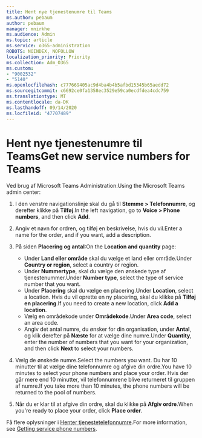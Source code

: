 ```yaml
---
title: Hent nye tjenestenumre til Teams
ms.author: pebaum
author: pebaum
manager: mnirkhe
ms.audience: Admin
ms.topic: article
ms.service: o365-administration
ROBOTS: NOINDEX, NOFOLLOW
localization_priority: Priority
ms.collection: Adm_O365
ms.custom:
- "9002532"
- "5140"
ms.openlocfilehash: c777669405ac9d4ba4b4b5afbd15345b65aedd72
ms.sourcegitcommit: c6692ce0fa1358ec3529e59ca0ecdfdea4cdc759
ms.translationtype: MT
ms.contentlocale: da-DK
ms.lasthandoff: 09/14/2020
ms.locfileid: "47707489"
---
```

# <a name="get-new-service-numbers-for-teams"></a><span data-ttu-id="01f50-102">Hent nye tjenestenumre til Teams</span><span class="sxs-lookup"><span data-stu-id="01f50-102">Get new service numbers for Teams</span></span>

<span data-ttu-id="01f50-103">Ved brug af Microsoft Teams Administration:</span><span class="sxs-lookup"><span data-stu-id="01f50-103">Using the Microsoft Teams admin center:</span></span>

1. <span data-ttu-id="01f50-104">I den venstre navigationslinje skal du gå til **Stemme > Telefonnumre**, og derefter klikke på **Tilføj**.</span><span class="sxs-lookup"><span data-stu-id="01f50-104">In the left navigation, go to **Voice > Phone numbers**, and then click **Add**.</span></span>
2. <span data-ttu-id="01f50-105">Angiv et navn for ordren, og tilføj en beskrivelse, hvis du vil.</span><span class="sxs-lookup"><span data-stu-id="01f50-105">Enter a name for the order, and if you want, add a description.</span></span>
3. <span data-ttu-id="01f50-106">På siden **Placering og antal**:</span><span class="sxs-lookup"><span data-stu-id="01f50-106">On the **Location and quantity** page:</span></span>

    - <span data-ttu-id="01f50-107">Under **Land eller område** skal du vælge et land eller område.</span><span class="sxs-lookup"><span data-stu-id="01f50-107">Under **Country or region**, select a country or region.</span></span>
    - <span data-ttu-id="01f50-108">Under **Nummertype**, skal du vælge den ønskede type af tjenestenummer.</span><span class="sxs-lookup"><span data-stu-id="01f50-108">Under **Number type**, select the type of service number that you want.</span></span>
    - <span data-ttu-id="01f50-109">Under **Placering** skal du vælge en placering.</span><span class="sxs-lookup"><span data-stu-id="01f50-109">Under **Location**, select a location.</span></span> <span data-ttu-id="01f50-110">Hvis du vil oprette en ny placering, skal du klikke på **Tilføj en placering**.</span><span class="sxs-lookup"><span data-stu-id="01f50-110">If you need to create a new location, click **Add a location**.</span></span>
    - <span data-ttu-id="01f50-111">Vælg en områdekode under **Områdekode**.</span><span class="sxs-lookup"><span data-stu-id="01f50-111">Under **Area code**, select an area code.</span></span>
    - <span data-ttu-id="01f50-112">Angiv det antal numre, du ønsker for din organisation, under **Antal**, og klik derefter på **Næste** for at vælge dine numre.</span><span class="sxs-lookup"><span data-stu-id="01f50-112">Under **Quantity**, enter the number of numbers that you want for your organization, and then click **Next** to select your numbers.</span></span>
    
4. <span data-ttu-id="01f50-113">Vælg de ønskede numre.</span><span class="sxs-lookup"><span data-stu-id="01f50-113">Select the numbers you want.</span></span> <span data-ttu-id="01f50-114">Du har 10 minutter til at vælge dine telefonnumre og afgive din ordre.</span><span class="sxs-lookup"><span data-stu-id="01f50-114">You have 10 minutes to select your phone numbers and place your order.</span></span> <span data-ttu-id="01f50-115">Hvis der går mere end 10 minutter, vil telefonnumrene blive returneret til gruppen af numre.</span><span class="sxs-lookup"><span data-stu-id="01f50-115">If you take more than 10 minutes, the phone numbers will be returned to the pool of numbers.</span></span>
5. <span data-ttu-id="01f50-116">Når du er klar til at afgive din ordre, skal du klikke på **Afgiv ordre**.</span><span class="sxs-lookup"><span data-stu-id="01f50-116">When you're ready to place your order, click **Place order**.</span></span>

<span data-ttu-id="01f50-117">Få flere oplysninger i [Henter tjenestetelefonnumre](https://docs.microsoft.com/microsoftteams/getting-service-phone-numbers).</span><span class="sxs-lookup"><span data-stu-id="01f50-117">For more information, see [Getting service phone numbers](https://docs.microsoft.com/microsoftteams/getting-service-phone-numbers).</span></span>
